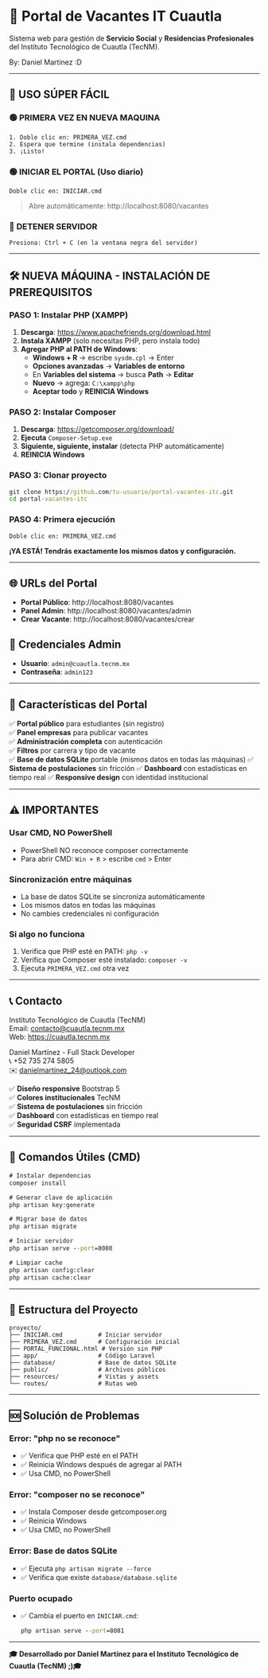 # 🏢 Portal de Vacantes IT Cuautla

Sistema web para gestión de **Servicio Social** y **Residencias Profesionales** del Instituto Tecnológico de Cuautla (TecNM).


By: Daniel Martinez :D

---

## 🚀 USO SÚPER FÁCIL

### 🟢 **PRIMERA VEZ EN NUEVA MAQUINA**
```
1. Doble clic en: PRIMERA_VEZ.cmd
2. Espera que termine (instala dependencias)
3. ¡Listo!
```

### 🟢 **INICIAR EL PORTAL** (Uso diario)
```
Doble clic en: INICIAR.cmd
```
> Abre automáticamente: http://localhost:8080/vacantes

### 🔴 **DETENER SERVIDOR**
```
Presiona: Ctrl + C (en la ventana negra del servidor)
```

---

## 🛠️ NUEVA MÁQUINA - INSTALACIÓN DE PREREQUISITOS

### **PASO 1: Instalar PHP (XAMPP)**
1. **Descarga**: https://www.apachefriends.org/download.html
2. **Instala XAMPP** (solo necesitas PHP, pero instala todo)
3. **Agregar PHP al PATH de Windows**:
   - **Windows + R** → escribe `sysdm.cpl` → Enter
   - **Opciones avanzadas** → **Variables de entorno**
   - En **Variables del sistema** → busca **Path** → **Editar**
   - **Nuevo** → agrega: `C:\xampp\php`
   - **Aceptar todo** y **REINICIA Windows**

### **PASO 2: Instalar Composer**
1. **Descarga**: https://getcomposer.org/download/
2. **Ejecuta** `Composer-Setup.exe`
3. **Siguiente, siguiente, instalar** (detecta PHP automáticamente)
4. **REINICIA Windows**

### **PASO 3: Clonar proyecto**
```cmd
git clone https://github.com/tu-usuario/portal-vacantes-itc.git
cd portal-vacantes-itc
```

### **PASO 4: Primera ejecución**
```
Doble clic en: PRIMERA_VEZ.cmd
```

**¡YA ESTÁ! Tendrás exactamente los mismos datos y configuración.**

---

## 🌐 URLs del Portal

- **Portal Público**: http://localhost:8080/vacantes
- **Panel Admin**: http://localhost:8080/vacantes/admin
- **Crear Vacante**: http://localhost:8080/vacantes/crear

## 🔑 Credenciales Admin

- **Usuario**: `admin@cuautla.tecnm.mx`
- **Contraseña**: `admin123`

---

## 🎯 Características del Portal

✅ **Portal público** para estudiantes (sin registro)  
✅ **Panel empresas** para publicar vacantes  
✅ **Administración completa** con autenticación  
✅ **Filtros** por carrera y tipo de vacante  
✅ **Base de datos SQLite** portable (mismos datos en todas las máquinas)
✅ **Sistema de postulaciones** sin fricción
✅ **Dashboard** con estadísticas en tiempo real
✅ **Responsive design** con identidad institucional

---

## ⚠️ IMPORTANTES

### **Usar CMD, NO PowerShell**
- PowerShell NO reconoce composer correctamente
- Para abrir CMD: `Win + R` > escribe `cmd` > Enter

### **Sincronización entre máquinas**
- La base de datos SQLite se sincroniza automáticamente
- Los mismos datos en todas las máquinas
- No cambies credenciales ni configuración

### **Si algo no funciona**
1. Verifica que PHP esté en PATH: `php -v`
2. Verifica que Composer esté instalado: `composer -v`
3. Ejecuta `PRIMERA_VEZ.cmd` otra vez

---

## 📞 Contacto

Instituto Tecnológico de Cuautla (TecNM)  
Email: contacto@cuautla.tecnm.mx  
Web: https://cuautla.tecnm.mx

Daniel Martínez  - Full Stack Developer  
📞 +52 735 274 5805         
✉️ danielmartinez_24@outlook.com

✅ **Diseño responsive** Bootstrap 5  
✅ **Colores institucionales** TecNM  
✅ **Sistema de postulaciones** sin fricción  
✅ **Dashboard** con estadísticas en tiempo real  
✅ **Seguridad CSRF** implementada  

---

## 🔧 Comandos Útiles (CMD)

```cmd
# Instalar dependencias
composer install

# Generar clave de aplicación
php artisan key:generate

# Migrar base de datos
php artisan migrate

# Iniciar servidor
php artisan serve --port=8080

# Limpiar cache
php artisan config:clear
php artisan cache:clear
```

---

## 📂 Estructura del Proyecto

```
proyecto/
├── INICIAR.cmd          # Iniciar servidor
├── PRIMERA_VEZ.cmd      # Configuración inicial
├── PORTAL_FUNCIONAL.html # Versión sin PHP
├── app/                 # Código Laravel
├── database/            # Base de datos SQLite
├── public/              # Archivos públicos
├── resources/           # Vistas y assets
└── routes/              # Rutas web
```

---

## 🆘 Solución de Problemas

### **Error: "php no se reconoce"**
- ✅ Verifica que PHP esté en el PATH
- ✅ Reinicia Windows después de agregar al PATH
- ✅ Usa CMD, no PowerShell

### **Error: "composer no se reconoce"**
- ✅ Instala Composer desde getcomposer.org
- ✅ Reinicia Windows
- ✅ Usa CMD, no PowerShell

### **Error: Base de datos SQLite**
- ✅ Ejecuta `php artisan migrate --force`
- ✅ Verifica que existe `database/database.sqlite`

### **Puerto ocupado**
- ✅ Cambia el puerto en `INICIAR.cmd`:
  ```cmd
  php artisan serve --port=8081
  ```

---

**🎓 Desarrollado por Daniel Martínez para el Instituto Tecnológico de Cuautla (TecNM) ;)🎓**
